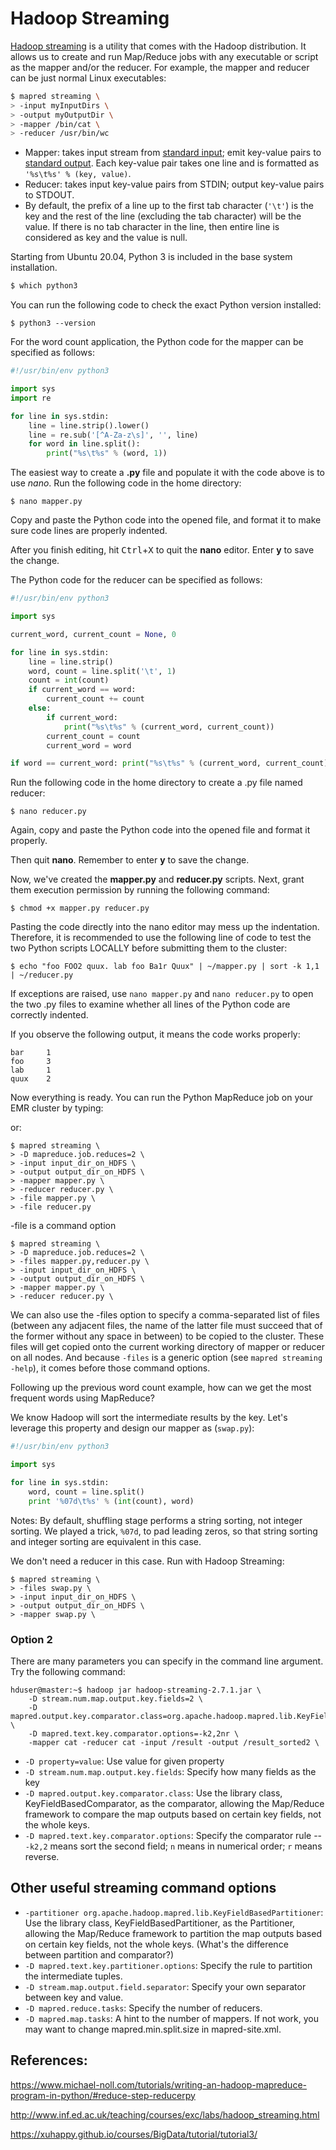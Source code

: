 



# Hadoop Streaming





[Hadoop streaming](https://hadoop.apache.org/docs/current/hadoop-streaming/HadoopStreaming.html) is a utility that comes with the Hadoop distribution. It allows us to create and run Map/Reduce jobs with any executable or script as the mapper and/or the reducer. For example, the mapper and reducer can be just normal Linux executables:

```bash
$ mapred streaming \
> -input myInputDirs \
> -output myOutputDir \
> -mapper /bin/cat \
> -reducer /usr/bin/wc
```

- Mapper: takes input stream from [standard input](http://en.wikipedia.org/wiki/Standard_streams); emit key-value pairs to [standard output](http://en.wikipedia.org/wiki/Standard_streams). Each key-value pair takes one line and is formatted as `'%s\t%s' % (key, value)`.
- Reducer: takes input key-value pairs from STDIN; output key-value pairs to STDOUT.
- By default, the prefix of a line up to the first tab character  (`'\t'`) is the key and the rest of the line (excluding the tab character) will be the value. If there is no tab character in the line, then entire line is considered as key and the value is null. 



Starting from Ubuntu 20.04, Python 3 is included in the base system installation.


```bash
$ which python3
```

You can run the following code to check the exact Python version installed:

```shell
$ python3 --version
```

For the word count application, the Python code for the mapper can be specified as follows:

```python
#!/usr/bin/env python3

import sys
import re

for line in sys.stdin:
    line = line.strip().lower()
    line = re.sub('[^A-Za-z\s]', '', line)
    for word in line.split():
        print("%s\t%s" % (word, 1))
```


The easiest way to create a **.py** file and populate it with the code above is to use *nano*. Run the following code in the home directory:

```shell
$ nano mapper.py
```

Copy and paste the Python code into the opened file, and format it to make sure code lines are properly indented.



After you finish editing, hit <kbd>Ctrl</kbd>+<kbd>X</kbd> to quit the **nano** editor.  Enter **y** to save the change.

The Python code for the reducer can be specified as follows:

```python
#!/usr/bin/env python3

import sys

current_word, current_count = None, 0

for line in sys.stdin:
    line = line.strip()
    word, count = line.split('\t', 1)
    count = int(count)
    if current_word == word:
        current_count += count
    else:
        if current_word:
            print("%s\t%s" % (current_word, current_count))
        current_count = count
        current_word = word

if word == current_word: print("%s\t%s" % (current_word, current_count))
```


Run the following code in the home directory to create a .py file named reducer:

```shell
$ nano reducer.py
```

Again, copy and paste the Python code into the opened file and format it properly.

Then quit **nano**. Remember to enter **y** to save the change.

Now, we've created the **mapper.py** and **reducer.py** scripts. Next, grant them execution permission by running the following command:

```shell
$ chmod +x mapper.py reducer.py
```

Pasting the code directly into the nano editor may mess up the indentation. Therefore, it is recommended to use the following line of code to test the two Python scripts LOCALLY before submitting them to the cluster:

```shell
$ echo "foo FOO2 quux. lab foo Ba1r Quux" | ~/mapper.py | sort -k 1,1 | ~/reducer.py
```

If exceptions are raised, use `nano mapper.py` and `nano reducer.py` to open the two .py files to examine whether all lines of the Python code are correctly indented.

If you observe the following output, it means the code works properly:

```
bar     1
foo     3
lab     1
quux    2
```


Now everything is ready. You can run the Python MapReduce job on your EMR cluster by typing:


or:

```shell
$ mapred streaming \
> -D mapreduce.job.reduces=2 \
> -input input_dir_on_HDFS \
> -output output_dir_on_HDFS \
> -mapper mapper.py \
> -reducer reducer.py \
> -file mapper.py \
> -file reducer.py
```

-file is a command option

```shell
$ mapred streaming \
> -D mapreduce.job.reduces=2 \
> -files mapper.py,reducer.py \
> -input input_dir_on_HDFS \
> -output output_dir_on_HDFS \
> -mapper mapper.py \
> -reducer reducer.py \
```

We can also use the -files option to specify a comma-separated list of files (between any adjacent files, the name of the latter file must succeed that of the former without any space in between) to be copied to the cluster. These files will get copied onto the current working directory of mapper or reducer on all nodes.
And because `-files` is a generic option (see `mapred streaming -help`), it comes before those command options.



Following up the previous word count example, how can we get the most frequent words using MapReduce? 

We know Hadoop will sort the intermediate results by the key. Let's leverage this property and design our mapper as (`swap.py`):

```python
#!/usr/bin/env python3

import sys

for line in sys.stdin:
    word, count = line.split()
    print '%07d\t%s' % (int(count), word)
```



Notes: By default, shuffling stage performs a string sorting, not integer sorting. We played a trick, `%07d`, to pad leading zeros, so that string sorting and integer sorting are equivalent in this case.

We don't need a reducer in this case. Run with Hadoop Streaming:

```shell
$ mapred streaming \
> -files swap.py \
> -input input_dir_on_HDFS \
> -output output_dir_on_HDFS \
> -mapper swap.py \
```



### Option 2

There are many parameters you can specify in the command line argument. Try the following command:

```text
hduser@master:~$ hadoop jar hadoop-streaming-2.7.1.jar \
    -D stream.num.map.output.key.fields=2 \
    -D mapred.output.key.comparator.class=org.apache.hadoop.mapred.lib.KeyFieldBasedComparator \
    -D mapred.text.key.comparator.options=-k2,2nr \
    -mapper cat -reducer cat -input /result -output /result_sorted2 \
```

- `-D property=value`: Use value for given property
- `-D stream.num.map.output.key.fields`: Specify how many fields as the key
- `-D mapred.output.key.comparator.class`: Use the library class, KeyFieldBasedComparator, as the comparator, allowing the Map/Reduce framework to compare the map outputs based on certain key fields, not the whole keys.
- `-D mapred.text.key.comparator.options`: Specify the comparator rule -- `-k2,2` means sort the second field; `n` means in numerical order; `r` means reverse.

## Other useful streaming command options

- `-partitioner org.apache.hadoop.mapred.lib.KeyFieldBasedPartitioner`: Use the library class, KeyFieldBasedPartitioner, as the Partitioner, allowing the Map/Reduce framework to partition the map outputs based on certain key fields, not the whole keys. (What's the difference between partition and comparator?)
- `-D mapred.text.key.partitioner.options`: Specify the rule to partition the intermediate tuples.
- `-D stream.map.output.field.separator`: Specify your own separator between key and value.
- `-D mapred.reduce.tasks`: Specify the number of reducers.
- `-D mapred.map.tasks`: A hint to the number of mappers. If not work, you may want to change mapred.min.split.size in mapred-site.xml.



## References:



https://www.michael-noll.com/tutorials/writing-an-hadoop-mapreduce-program-in-python/#reduce-step-reducerpy

http://www.inf.ed.ac.uk/teaching/courses/exc/labs/hadoop_streaming.html

https://xuhappy.github.io/courses/BigData/tutorial/tutorial3/
